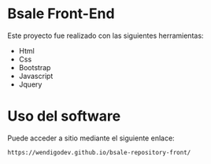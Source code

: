 # Bsale Front-End

Este proyecto fue realizado con las siguientes herramientas:
* Html
* Css
* Bootstrap
* Javascript
* Jquery

# Uso del software

Puede acceder a sitio mediante el siguiente enlace:

```
https://wendigodev.github.io/bsale-repository-front/
```
